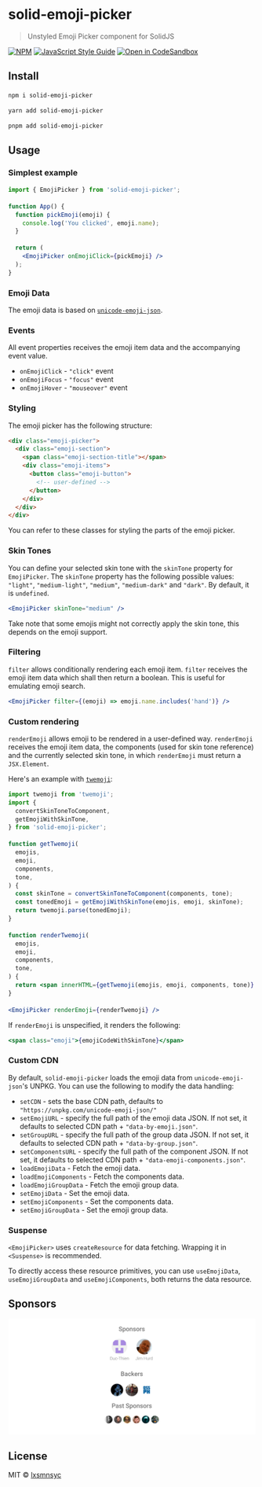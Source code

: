# solid-emoji-picker

> Unstyled Emoji Picker component for SolidJS

[![NPM](https://img.shields.io/npm/v/solid-emoji-picker.svg)](https://www.npmjs.com/package/solid-emoji-picker) [![JavaScript Style Guide](https://badgen.net/badge/code%20style/airbnb/ff5a5f?icon=airbnb)](https://github.com/airbnb/javascript) [![Open in CodeSandbox](https://img.shields.io/badge/Open%20in-CodeSandbox-blue?style=flat-square&logo=codesandbox)](https://codesandbox.io/s/github/LXSMNSYC/solid-emoji-picker/tree/main/examples/demo)

## Install

```bash
npm i solid-emoji-picker
```

```bash
yarn add solid-emoji-picker
```

```bash
pnpm add solid-emoji-picker
```

## Usage

### Simplest example

```jsx
import { EmojiPicker } from 'solid-emoji-picker';

function App() {
  function pickEmoji(emoji) {
    console.log('You clicked', emoji.name);
  }

  return (
    <EmojiPicker onEmojiClick={pickEmoji} />
  );
}
```

### Emoji Data

The emoji data is based on [`unicode-emoji-json`](https://github.com/muan/unicode-emoji-json).

### Events

All event properties receives the emoji item data and the accompanying event value.

- `onEmojiClick` - `"click"` event
- `onEmojiFocus` - `"focus"` event
- `onEmojiHover` - `"mouseover"` event

### Styling

The emoji picker has the following structure:

```html
<div class="emoji-picker">
  <div class="emoji-section">
    <span class="emoji-section-title"></span>
    <div class="emoji-items">
      <button class="emoji-button">
        <!-- user-defined -->
      </button>
    </div>
  </div>
</div>
```

You can refer to these classes for styling the parts of the emoji picker.

### Skin Tones

You can define your selected skin tone with the `skinTone` property for `EmojiPicker`. The `skinTone` property has the following possible values: `"light"`, `"medium-light"`, `"medium"`, `"medium-dark"` and `"dark"`. By default, it is `undefined`.

```jsx
<EmojiPicker skinTone="medium" />
```

Take note that some emojis might not correctly apply the skin tone, this depends on the emoji support.

### Filtering

`filter` allows conditionally rendering each emoji item. `filter` receives the emoji item data which shall then return a boolean. This is useful for emulating emoji search.

```jsx
<EmojiPicker filter={(emoji) => emoji.name.includes('hand')} />
```

### Custom rendering

`renderEmoji` allows emoji to be rendered in a user-defined way. `renderEmoji` receives the emoji item data, the components (used for skin tone reference) and the currently selected skin tone, in which `renderEmoji` must return a `JSX.Element`.

Here's an example with [`twemoji`](https://github.com/twitter/twemoji):

```jsx
import twemoji from 'twemoji';
import {
  convertSkinToneToComponent,
  getEmojiWithSkinTone,
} from 'solid-emoji-picker';

function getTwemoji(
  emojis,
  emoji,
  components,
  tone,
) {
  const skinTone = convertSkinToneToComponent(components, tone);
  const tonedEmoji = getEmojiWithSkinTone(emojis, emoji, skinTone);
  return twemoji.parse(tonedEmoji);
}

function renderTwemoji(
  emojis,
  emoji,
  components,
  tone,
) {
  return <span innerHTML={getTwemoji(emojis, emoji, components, tone)} />;
}

<EmojiPicker renderEmoji={renderTwemoji} />
```

If `renderEmoji` is unspecified, it renders the following:

```jsx
<span class="emoji">{emojiCodeWithSkinTone}</span>
```

### Custom CDN

By default, `solid-emoji-picker` loads the emoji data from `unicode-emoji-json`'s UNPKG. You can use the following to modify the data handling:

- `setCDN` - sets the base CDN path, defaults to `"https://unpkg.com/unicode-emoji-json/"`
- `setEmojiURL` - specify the full path of the emoji data JSON. If not set, it defaults to selected CDN path + `"data-by-emoji.json"`.
- `setGroupURL` - specify the full path of the group data JSON. If not set, it defaults to selected CDN path + `"data-by-group.json"`.
- `setComponentsURL` - specify the full path of the component JSON. If not set, it defaults to selected CDN path + `"data-emoji-components.json"`.
- `loadEmojiData` - Fetch the emoji data.
- `loadEmojiComponents` - Fetch the components data.
- `loadEmojiGroupData` - Fetch the emoji group data.
- `setEmojiData` - Set the emoji data.
- `setEmojiComponents` - Set the components data.
- `setEmojiGroupData` - Set the emoji group data.

### Suspense

`<EmojiPicker>` uses `createResource` for data fetching. Wrapping it in `<Suspense>` is recommended.

To directly access these resource primitives, you can use `useEmojiData`, `useEmojiGroupData` and `useEmojiComponents`, both returns the data resource.

## Sponsors

![Sponsors](https://github.com/lxsmnsyc/sponsors/blob/main/sponsors.svg?raw=true)

## License

MIT © [lxsmnsyc](https://github.com/lxsmnsyc)
